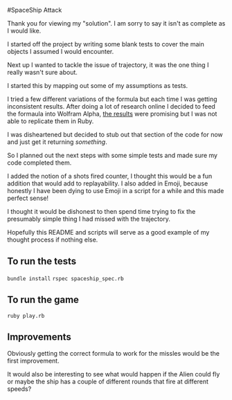 #SpaceShip Attack

Thank you for viewing my "solution". I am sorry to say it isn't as complete as I would like.

I started off the project by writing some blank tests to cover the main objects I assumed I would 
encounter.

Next up I wanted to tackle the issue of trajectory, it was the one thing I really wasn't sure about.

I started this by mapping out some of my assumptions as tests.

I tried a few different variations of the formula but each time I was getting inconsistent results. After
doing a lot of research online I decided to feed the formaula into Wolfram Alpha, [the results](http://www.wolframalpha.com/input/?i=%282+*+cos%2870%29+*+sin%2870%29+*+%2810%5E2%29%29%2Fg) were 
promising but I was not able to replicate them in Ruby.

I was disheartened but decided to stub out that section of the code for now and just get it returning _something_.

So I planned out the next steps with some simple tests and made sure my code completed them.

I added the notion of a shots fired counter, I thought this would be a fun addition that would add
to replayability. I also added in Emoji, because honestly I have been dying to use Emoji in a script
for a while and this made perfect sense!

I thought it would be dishonest to then spend time trying to fix the presumably simple thing I had
missed with the trajectory.

Hopefully this README and scripts will serve as a good example of my thought process if nothing else.

## To run the tests
`bundle install`
`rspec spaceship_spec.rb`

## To run the game
`ruby play.rb`

## Improvements

Obviously getting the correct formula to work for the missles would be the first improvement.

It would also be interesting to see what would happen if the Alien could fly or maybe the ship
has a couple of different rounds that fire at different speeds?
